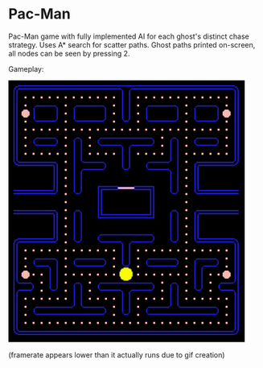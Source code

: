 # Pac-Man
Pac-Man game with fully implemented AI for each ghost's distinct chase strategy. Uses A* search for scatter paths. Ghost paths printed on-screen, all nodes can be seen by pressing 2.

Gameplay:

<img src="/gameplay.gif" alt="Gameplay"/>


(framerate appears lower than it actually runs due to gif creation)

